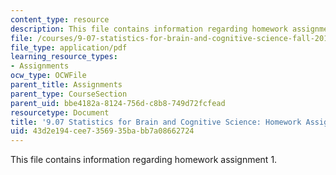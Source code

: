 ```yaml
---
content_type: resource
description: This file contains information regarding homework assignment 1.
file: /courses/9-07-statistics-for-brain-and-cognitive-science-fall-2016/43d2e194cee7356935babb7a08662724_MIT9_07F16_Homwork_Asign_1.pdf
file_type: application/pdf
learning_resource_types:
- Assignments
ocw_type: OCWFile
parent_title: Assignments
parent_type: CourseSection
parent_uid: bbe4182a-8124-756d-c8b8-749d72fcfead
resourcetype: Document
title: '9.07 Statistics for Brain and Cognitive Science: Homework Assignment 1'
uid: 43d2e194-cee7-3569-35ba-bb7a08662724
---
```

This file contains information regarding homework assignment 1.

